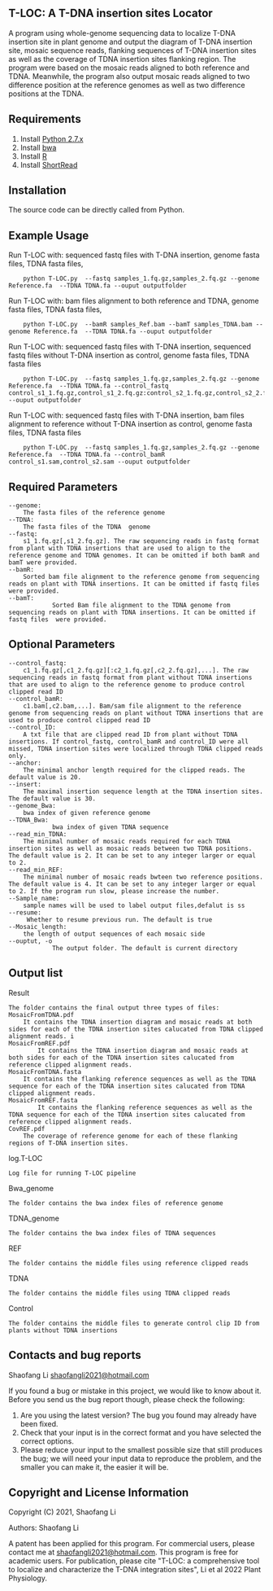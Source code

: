 ## T-LOC: A T-DNA insertion sites Locator
A program using whole-genome sequencing data to localize T-DNA insertion site in plant genome and output the diagram of T-DNA insertion site, mosaic sequence reads, flanking sequences of T-DNA insertion sites as well as the coverage of  TDNA insertion sites flanking region.
The program were based on the mosaic reads aligned to both reference and TDNA. Meanwhile, the program also output mosaic reads aligned to two difference position at the reference genomes as well as two difference positions at the TDNA.

Requirements
------------
1. Install [Python 2.7.x](https://www.python.org/downloads)
2. Install [bwa](http://bio-bwa.sourceforge.net/)
3. Install [R](https://www.r-project.org)
4. Install [ShortRead](http://www.bioconductor.org/packages/release/bioc/html/ShortRead.html)

Installation
------------
The source code can be directly called from Python.

Example Usage
--------------------------------
Run T-LOC with: sequenced fastq files with T-DNA insertion, genome fasta files,  TDNA fasta files, 

        python T-LOC.py  --fastq samples_1.fq.gz,samples_2.fq.gz --genome Reference.fa  --TDNA TDNA.fa --ouput outputfolder

Run T-LOC with: bam files alignment to both reference and TDNA, genome fasta files,  TDNA fasta files,

        python T-LOC.py  --bamR samples_Ref.bam --bamT samples_TDNA.bam --genome Reference.fa  --TDNA TDNA.fa --ouput outputfolder

Run T-LOC with: sequenced fastq files with T-DNA insertion,  sequenced fastq files without T-DNA insertion as control, genome fasta files,  TDNA fasta files

        python T-LOC.py  --fastq samples_1.fq.gz,samples_2.fq.gz --genome Reference.fa  --TDNA TDNA.fa --control_fastq control_s1_1.fq.gz,control_s1_2.fq.gz:control_s2_1.fq.gz,control_s2_2.fq.gz --ouput outputfolder

Run T-LOC with: sequenced fastq files with T-DNA insertion,  bam files alignment to reference without T-DNA insertion as control, genome fasta files,  TDNA fasta files

        python T-LOC.py  --fastq samples_1.fq.gz,samples_2.fq.gz --genome Reference.fa  --TDNA TDNA.fa --control_bamR control_s1.sam,control_s2.sam --ouput outputfolder


Required Parameters
------------
	--genome:
		The fasta files of the reference genome
	--TDNA:
		The fasta files of the TDNA  genome
	--fastq: 
		s1_1.fq.gz[,s1_2.fq.gz]. The raw sequencing reads in fastq format from plant with TDNA insertions that are used to align to the reference genome and TDNA genomes. It can be omitted if both bamR and bamT were provided.
	--bamR:
		Sorted bam file alignment to the reference genome from sequencing reads on plant with TDNA insertions. It can be omitted if fastq files  were provided.
	--bamT:
                Sorted Bam file alignment to the TDNA genome from sequencing reads on plant with TDNA insertions. It can be omitted if fastq files  were provided.

Optional Parameters
------------	
	--control_fastq:
		c1_1.fq.gz[,c1_2.fq.gz][:c2_1.fq.gz[,c2_2.fq.gz],...]. The raw sequencing reads in fastq format from plant without TDNA insertions that are used to align to the reference genome to produce control clipped read ID
	--control_bamR:
		c1.bam[,c2.bam,...]. Bam/sam file alignment to the reference genome from sequencing reads on plant without TDNA insertions that are used to produce control clipped read ID
	--control_ID:
		A txt file that are clipped read ID from plant without TDNA insertions. If control_fastq, control_bamR and control_ID were all missed, TDNA insertion sites were localized through TDNA clipped reads only.
	--anchor:
		The minimal anchor length required for the clipped reads. The default value is 20.
	--insert:
		The maximal insertion sequence length at the TDNA insertion sites. The default value is 30.
	--genome_Bwa: 
		bwa index of given reference genome
	--TDNA_Bwa:    
                bwa index of given TDNA sequence
	--read_min_TDNA:
		The minimal number of mosaic reads required for each TDNA insertion sites as well as mosaic reads between two TDNA positions. The default value is 2. It can be set to any integer larger or equal to 2. 
	--read_min_REF:
		The minimal number of mosaic reads bwteen two reference positions. The default value is 4. It can be set to any integer larger or equal to 2. If the program run slow, please increase the number.
	--Sample_name:
		sample names will be used to label output files,defalut is ss
	--resume:
		 Whether to resume previous run. The default is true
	--Mosaic_length: 
		the length of output sequences of each mosaic side
	--ouptut, -o
                The output folder. The default is current directory
 


Output list
--------------------------------
Result

	The folder contains the final output three types of files: 
	MosaicFromTDNA.pdf
		It contains the TDNA insertion diagram and mosaic reads at both sides for each of the TDNA insertion sites calucated from TDNA clipped alignment reads.	i
	MosaicFromREF.pdf
       		It contains the TDNA insertion diagram and mosaic reads at both sides for each of the TDNA insertion sites calucated from reference clipped alignment reads.
	MosaicFromTDNA.fasta
		It contains the flanking reference sequences as well as the TDNA sequence for each of the TDNA insertion sites calucated from TDNA clipped alignment reads.
	MosaicFromREF.fasta
       		It contains the flanking reference sequences as well as the TDNA sequence for each of the TDNA insertion sites calucated from reference clipped alignment reads. 
	CovREF.pdf
		The coverage of reference genome for each of these flanking regions of T-DNA insertion sites.

log.T-LOC

	Log file for running T-LOC pipeline

Bwa_genome

	The folder contains the bwa index files of reference genome

TDNA_genome

	The folder contains the bwa index files of TDNA sequences

REF

	The folder contains the middle files using reference clipped reads

TDNA

	The folder contains the middle files using TDNA clipped reads

Control

	The folder contains the middle files to generate control clip ID from plants without TDNA insertions


Contacts and bug reports
------------------------

Shaofang Li
shaofangli2021@hotmail.com

If you found a bug or mistake in this project, we would like to know about it.
Before you send us the bug report though, please check the following:

1. Are you using the latest version? The bug you found may already have been
   fixed.
2. Check that your input is in the correct format and you have selected the
   correct options.
3. Please reduce your input to the smallest possible size that still produces
   the bug; we will need your input data to reproduce the problem, and the
   smaller you can make it, the easier it will be.


Copyright and License Information
---------------------------------
Copyright (C) 2021, Shaofang Li

Authors: Shaofang Li

A patent has been applied for this program. For commercial users, please contact me at shaofangli2021@hotmail.com.
This program is free for academic users. For publication, please cite "T-LOC: a comprehensive tool to localize and characterize the T-DNA integration sites", Li et al 2022 Plant Physiology.


